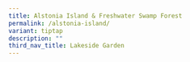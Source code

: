 ```yaml
---
title: Alstonia Island & Freshwater Swamp Forest
permalink: /alstonia-island/
variant: tiptap
description: ""
third_nav_title: Lakeside Garden
---
```

